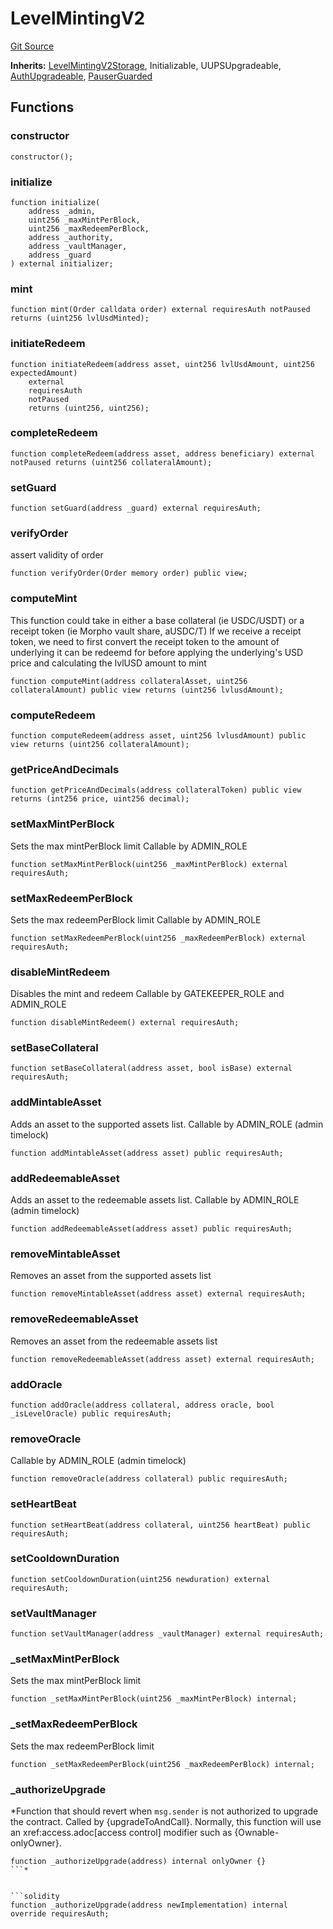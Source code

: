 # LevelMintingV2
[Git Source](https://github.com/Level-Money/contracts/blob/2607489a5c9f8e78f7e44db8057f41dc3a8c07c9/src/v2/LevelMintingV2.sol)

**Inherits:**
[LevelMintingV2Storage](/src/v2/LevelMintingV2Storage.sol/abstract.LevelMintingV2Storage.md), Initializable, UUPSUpgradeable, [AuthUpgradeable](/src/v2/auth/AuthUpgradeable.sol/abstract.AuthUpgradeable.md), [PauserGuarded](/src/v2/common/guard/PauserGuarded.sol/abstract.PauserGuarded.md)


## Functions
### constructor


```solidity
constructor();
```

### initialize


```solidity
function initialize(
    address _admin,
    uint256 _maxMintPerBlock,
    uint256 _maxRedeemPerBlock,
    address _authority,
    address _vaultManager,
    address _guard
) external initializer;
```

### mint


```solidity
function mint(Order calldata order) external requiresAuth notPaused returns (uint256 lvlUsdMinted);
```

### initiateRedeem


```solidity
function initiateRedeem(address asset, uint256 lvlUsdAmount, uint256 expectedAmount)
    external
    requiresAuth
    notPaused
    returns (uint256, uint256);
```

### completeRedeem


```solidity
function completeRedeem(address asset, address beneficiary) external notPaused returns (uint256 collateralAmount);
```

### setGuard


```solidity
function setGuard(address _guard) external requiresAuth;
```

### verifyOrder

assert validity of order


```solidity
function verifyOrder(Order memory order) public view;
```

### computeMint

This function could take in either a base collateral (ie USDC/USDT) or a receipt token (ie Morpho vault share, aUSDC/T)
If we receive a receipt token, we need to first convert the receipt token to the amount of underlying it can be redeemd for
before applying the underlying's USD price and calculating the lvlUSD amount to mint


```solidity
function computeMint(address collateralAsset, uint256 collateralAmount) public view returns (uint256 lvlusdAmount);
```

### computeRedeem


```solidity
function computeRedeem(address asset, uint256 lvlusdAmount) public view returns (uint256 collateralAmount);
```

### getPriceAndDecimals


```solidity
function getPriceAndDecimals(address collateralToken) public view returns (int256 price, uint256 decimal);
```

### setMaxMintPerBlock

Sets the max mintPerBlock limit
Callable by ADMIN_ROLE


```solidity
function setMaxMintPerBlock(uint256 _maxMintPerBlock) external requiresAuth;
```

### setMaxRedeemPerBlock

Sets the max redeemPerBlock limit
Callable by ADMIN_ROLE


```solidity
function setMaxRedeemPerBlock(uint256 _maxRedeemPerBlock) external requiresAuth;
```

### disableMintRedeem

Disables the mint and redeem
Callable by GATEKEEPER_ROLE and ADMIN_ROLE


```solidity
function disableMintRedeem() external requiresAuth;
```

### setBaseCollateral


```solidity
function setBaseCollateral(address asset, bool isBase) external requiresAuth;
```

### addMintableAsset

Adds an asset to the supported assets list.
Callable by ADMIN_ROLE (admin timelock)


```solidity
function addMintableAsset(address asset) public requiresAuth;
```

### addRedeemableAsset

Adds an asset to the redeemable assets list.
Callable by ADMIN_ROLE (admin timelock)


```solidity
function addRedeemableAsset(address asset) public requiresAuth;
```

### removeMintableAsset

Removes an asset from the supported assets list


```solidity
function removeMintableAsset(address asset) external requiresAuth;
```

### removeRedeemableAsset

Removes an asset from the redeemable assets list


```solidity
function removeRedeemableAsset(address asset) external requiresAuth;
```

### addOracle


```solidity
function addOracle(address collateral, address oracle, bool _isLevelOracle) public requiresAuth;
```

### removeOracle

Callable by ADMIN_ROLE (admin timelock)


```solidity
function removeOracle(address collateral) public requiresAuth;
```

### setHeartBeat


```solidity
function setHeartBeat(address collateral, uint256 heartBeat) public requiresAuth;
```

### setCooldownDuration


```solidity
function setCooldownDuration(uint256 newduration) external requiresAuth;
```

### setVaultManager


```solidity
function setVaultManager(address _vaultManager) external requiresAuth;
```

### _setMaxMintPerBlock

Sets the max mintPerBlock limit


```solidity
function _setMaxMintPerBlock(uint256 _maxMintPerBlock) internal;
```

### _setMaxRedeemPerBlock

Sets the max redeemPerBlock limit


```solidity
function _setMaxRedeemPerBlock(uint256 _maxRedeemPerBlock) internal;
```

### _authorizeUpgrade

*Function that should revert when `msg.sender` is not authorized to upgrade the contract. Called by
{upgradeToAndCall}.
Normally, this function will use an xref:access.adoc[access control] modifier such as {Ownable-onlyOwner}.
```solidity
function _authorizeUpgrade(address) internal onlyOwner {}
```*


```solidity
function _authorizeUpgrade(address newImplementation) internal override requiresAuth;
```

